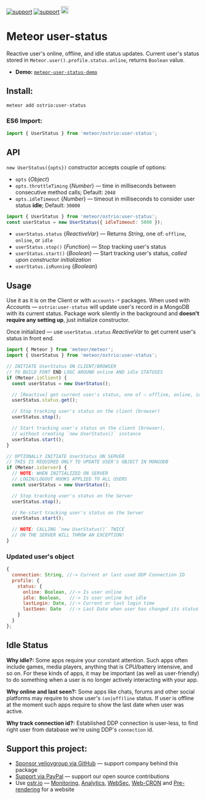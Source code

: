 [![support](https://img.shields.io/badge/support-GitHub-white)](https://github.com/sponsors/dr-dimitru)
[![support](https://img.shields.io/badge/support-PayPal-white)](https://paypal.me/veliovgroup)
<a href="https://ostr.io/info/built-by-developers-for-developers">
  <img src="https://ostr.io/apple-touch-icon-60x60.png" height="20">
</a>

# Meteor user-status

Reactive user's online, offline, and idle status updates. Current user's status stored in `Meteor.user().profile.status.online`, returns `Boolean` value.

- __Demo:__ [`meteor-user-status-demo`](https://github.com/veliovgroup/meteor-user-status-demo)

## Install:

```shell
meteor add ostrio:user-status
```

### ES6 Import:

```js
import { UserStatus } from 'meteor/ostrio:user-status';
```

## API

`new UserStatus({opts})` constructor accepts couple of options:

- `opts` {*Object*}
- `opts.throttleTiming` {*Number*} — time in milliseconds between consecutive method calls; Default: `2048`
- `opts.idleTimeout` {*Number*} — timeout in milliseconds to consider user status __idle__; Default: `30000`

```js
import { UserStatus } from 'meteor/ostrio:user-status';
const userStatus = new UserStatus({ idleTimeout: 5000 });
```

- `userStatus.status` {*ReactiveVar*} — Returns *String*, one of: `offline`, `online`, or `idle`
- `userStatus.stop()` {*Function*} — Stop tracking user's status
- `userStatus.start()` {*Boolean*} — Start tracking user's status, *called upon constructor initialization*
- `userStatus.isRunning` {*Boolean*}

## Usage

Use it as it is on the Client or with `accounts-*` packages. When used with *Accounts* — `ostrio:user-status` will update user's record in a MongoDB with its current status. Package work silently in the background and __doesn't require any setting up__, just initialize constructor.

Once initialized — use `userStatus.status` *ReactiveVar* to get current user's status in front end.

```js
import { Meteor } from 'meteor/meteor';
import { UserStatus } from 'meteor/ostrio:user-status';

// INITIATE UserStatus ON CLIENT/BROWSER
// TO BUILD FONT END LOGC AROUND online AND idle STATUSES
if (Meteor.isClient) {
  const userStatus = new UserStatus();

  // [Reactive] get current user's status, one of — offline, online, idle
  userStatus.status.get();

  // Stop tracking user's status on the client (browser)
  userStatus.stop();

  // Start tracking user's status on the client (browser),
  // without creating `new UserStatus()` instance
  userStatus.start();
}

// OPTIONALLY INITIATE UserStatus ON SERVER
// THIS IS REQUIRED ONLY TO UPDATE USER'S OBJECT IN MONGODB
if (Meteor.isServer) {
  // NOTE: WHEN INITIALIZED ON SERVER
  // LOGIN/LOGOUT HOOKS APPLIED TO ALL USERS
  const userStatus = new UserStatus();

  // Stop tracking user's status on the Server
  userStatus.stop();

  // Re-start tracking user's status on the Server
  userStatus.start();

  // NOTE: CALLING `new UserStatus()` TWICE
  // ON THE SERVER WILL THROW AN EXCEPTION!
}
```

### Updated user's object

```js
{
  connection: String, //-> Current or last used DDP Connection ID
  profile: {
    status: {
      online: Boolean, //-> Is user online
      idle: Boolean,   //-> Is user online but idle
      lastLogin: Date, //-> Current or last login time
      lastSeen: Date   //-> Last Date when user has changed its status
    }
  }
};
```

## Idle Status

__Why idle?:__ Some apps require your constant attention. Such apps often include games, media players, anything that is CPU/battery intensive, and so on. For these kinds of apps, it may be important (as well as user-friendly) to do something when a user is no longer actively interacting with your app.

__Why online and last seen?:__ Some apps like chats, forums and other social platforms may require to show user's `(on|off)line` status. If user is offline at the moment such apps require to show the last date when user was active.

__Why track connection id?:__ Established DDP connection is user-less, to find right user from database we're using DDP's `connection` id.

## Support this project:

- [Sponsor veliovgroup via GitHub](https://github.com/sponsors/veliovgroup) — support company behind this package
- [Support via PayPal](https://paypal.me/veliovgroup) — support our open source contributions
- Use [ostr.io](https://ostr.io) — [Monitoring](https://snmp-monitoring.com), [Analytics](https://ostr.io/info/web-analytics), [WebSec](https://domain-protection.info), [Web-CRON](https://web-cron.info) and [Pre-rendering](https://prerendering.com) for a website
